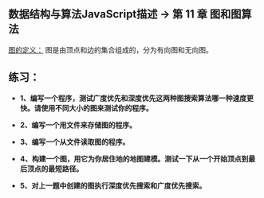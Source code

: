 ## 数据结构与算法JavaScript描述 -> 第 11 章 图和图算法

[图的定义：](https://segmentfault.com/a/1190000002410553) 图是由顶点和边的集合组成的，分为有向图和无向图。


## 练习：
* **1、编写一个程序，测试广度优先和深度优先这两种图搜索算法哪一种速度更快。请使用不同大小的图来测试你的程序。**


* **2、编写一个用文件来存储图的程序。**


* **3、编写一个从文件读取图的程序。**


* **4、构建一个图，用它为你居住地的地图建模。测试一下从一个开始顶点到最后顶点的最短路径。**


* **5、对上一题中创建的图执行深度优先搜索和广度优先搜索。**